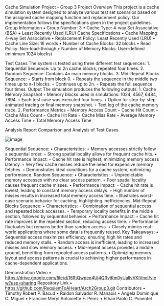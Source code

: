 Cache Simulation Project - Group 3
Project Overview
This project is a cache simulation system designed to analyze various test set scenarios based on the assigned cache mapping function and replacement policy. Our implementation follows the specifications given in the project guidelines.
Group Information
    • Group Number: 3
    • Cache Type: 4-way Set Associative (BSA) + Least Recently Used (LRU)
Cache Specifications
    • Cache Mapping: 4-way Set Associative
    • Replacement Policy: Least Recently Used (LRU)
    • Cache Line Size: 16 words
    • Number of Cache Blocks: 32 blocks
    • Read Policy: Non-load-through
    • Number of Memory Blocks: User-defined (minimum 1024 blocks)

Test Cases
The system is tested using three different test sequences:
    1. Sequential Sequence: Up to 2n cache blocks, repeated four times.
    2. Random Sequence: Contains 4n main memory blocks.
    3. Mid-Repeat Blocks Sequence: 
        ◦ Starts from block 0.
        ◦ Repeats the sequence in the middle two times up to n-1 blocks.
        ◦ Continues up to 2n.
        ◦ Repeats the full sequence four times.
Output
The simulation produces the following outputs:
    1. Cache Memory Snapshot 
        ◦ Memory blocks used in simulations: 1024, 4567, 6484, 7894.
        ◦ Each test case was executed four times.
        ◦ Option for step-by-step animated tracing or final memory snapshot.
        ◦ Text log of the cache memory trace.
    2. Performance Metrics 
        ◦ Memory Access Count
        ◦ Cache Hit Count
        ◦ Cache Miss Count
        ◦ Cache Hit Rate
        ◦ Cache Miss Rate
        ◦ Average Memory Access Time
        ◦ Total Memory Access Time

Analysis Report
Comparison and Analysis of Test Cases

![image](https://github.com/user-attachments/assets/7e0a89df-bf32-453b-b6b0-63fbba43c159)


Sequential Sequence:
    • Characteristics: 
        ◦ Memory accesses strictly follow a sequential order.
        ◦ Strong spatial locality allows for frequent cache hits.
    • Performance Impact: 
        ◦ Cache hit rate is highest, minimizing memory access latency.
        ◦ Very few cache misses reduce the need for expensive memory fetches.
        ◦ Demonstrates ideal conditions for a cache system, optimizing performance.
Random Sequence:
    • Characteristics: 
        ◦ Unpredictable memory accesses with no clear access pattern.
        ◦ Poor spatial locality causes frequent cache misses.
    • Performance Impact: 
        ◦ Cache hit rate is lowest, leading to constant memory access delays.
        ◦ High number of misses results in increased total memory access time.
        ◦ Illustrates worst-case scenario behavior for caching, highlighting inefficiencies.
Mid-Repeat Blocks Sequence:
    • Characteristics: 
        ◦ Combination of sequential access and repeated block accesses.
        ◦ Temporary locality benefits in the middle section, followed by sequential behavior.
    • Performance Impact: 
        ◦ Cache hit rate improves in the repeated section, reducing access time.
        ◦ Performance fluctuates but remains better than random access.
        ◦ Closely mimics real-world applications where some data is frequently reused.
Key Takeaways:
    • Sequential access maximizes efficiency, ensuring high hit rates and reduced memory stalls.
    • Random access is inefficient, leading to increased misses and slow memory access.
    • Mid-repeat access provides a middle ground, benefiting from repeated access patterns.
    • Optimizing memory layout and access patterns is crucial to achieving higher performance in cache-dependent applications.



Demonstration Video
    • https://drive.google.com/file/d/16RtQwpeq4Uj4QRvjKm0yUallvVKiVndi/view?usp=sharing
Repository Link
    • https://github.com/RequiemToAHeart/Arch2Group3.git
Contributors
    • Timothy Robert P. Bacud
    • Raidon Salvador R. Manaois
    • Angela Dominique C. Miguel
    • Francine Meryl Antoinette F. Perez
    • Ethan Paolo C. Pimentel
